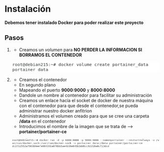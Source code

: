 # Instalación
**Debemos tener instalado Docker para poder realizar este proyecto**

## Pasos
1.  - Creamos un *volumen* para **NO PERDER LA INFORMACION SI BORRAMOS EL CONTENEDOR**
	
     ![Instalacion 1](https://github.com/jesusromero92/docker-portainer/blob/main/Fotos/instalacion1.png)

2.  - Creamos el contenedor 
    - En segundo plano
    - Mapeando el puerto **9000:9000** y **8000:8000** 
    - Dandole un nombre al contenedor para facilitar su administración
    - Creamos un enlace hacia el socket de docker de nuestra máquina con el 
      contenedor para que desde el contenedor,se pueda administrar nuestro 
      docker anfitrion
    - Administramos el volumen creado para que se cree una carpeta **/data** en el contenedor
    - Introducimos el nombre de la imagen que se trata de --> **portainer/portainer-ce**

	 
     ![Instalacion 2](https://github.com/jesusromero92/docker-portainer/blob/main/Fotos/instalacion2.png)

